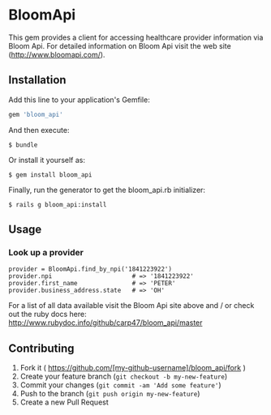 # BloomApi

This gem provides a client for accessing healthcare provider information
via Bloom Api. For detailed information on Bloom Api visit the
web site (http://www.bloomapi.com/).

## Installation

Add this line to your application's Gemfile:

```ruby
gem 'bloom_api'
```

And then execute:

    $ bundle

Or install it yourself as:

    $ gem install bloom_api
    
Finally, run the generator to get the bloom_api.rb initializer:

    $ rails g bloom_api:install

## Usage

### Look up a provider
    provider = BloomApi.find_by_npi('1841223922')
    provider.npi                      # => '1841223922'
    provider.first_name               # => 'PETER'
    provider.business_address.state   # => 'OH'
    
For a list of all data available visit the Bloom Api site above and / or
check out the ruby docs here: http://www.rubydoc.info/github/carp47/bloom_api/master

## Contributing

1. Fork it ( https://github.com/[my-github-username]/bloom_api/fork )
2. Create your feature branch (`git checkout -b my-new-feature`)
3. Commit your changes (`git commit -am 'Add some feature'`)
4. Push to the branch (`git push origin my-new-feature`)
5. Create a new Pull Request
